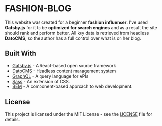 # FASHION-BLOG
This website was created for a beginner **fashion influencer**. I've used **Gatsby.js** for it to be **optimized for search engines** and as a result the site should rank and perform better. All key data is retrieved from headless **DatoCMS**, so the author has a full control over what is on her blog.

## Built With
- [Gatsby.js](https://www.gatsbyjs.com/) - A React-based open source framework
- [DatoCMS](https://www.datocms.com/) - Headless content management system
- [GraphQL](https://graphql.org/) - A query language for APIs
- [Sass](https://github.com/sass/sass) - An extension of CSS.
- [BEM](https://en.bem.info/methodology/quick-start/) - A component-based approach to web development.

## License

This project is licensed under the MIT License - see the [LICENSE](LICENSE) file for details.